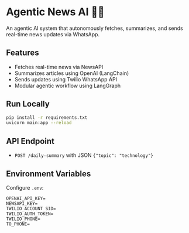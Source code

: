 # Agentic News AI 🧠📰

An agentic AI system that autonomously fetches, summarizes, and sends real-time news updates via WhatsApp.

## Features
- Fetches real-time news via NewsAPI
- Summarizes articles using OpenAI (LangChain)
- Sends updates using Twilio WhatsApp API
- Modular agentic workflow using LangGraph

## Run Locally

```bash
pip install -r requirements.txt
uvicorn main:app --reload
```

## API Endpoint

- `POST /daily-summary` with JSON `{"topic": "technology"}`

## Environment Variables

Configure `.env`:
```
OPENAI_API_KEY=
NEWSAPI_KEY=
TWILIO_ACCOUNT_SID=
TWILIO_AUTH_TOKEN=
TWILIO_PHONE=
TO_PHONE=
```